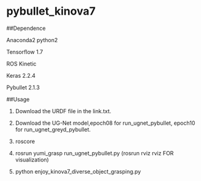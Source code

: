 # pybullet_kinova7

##Dependence

Anaconda2 python2

Tensorflow 1.7

ROS Kinetic

Keras 2.2.4

Pybullet 2.1.3

##Usage
1. Download the URDF file in the link.txt.

2. Download the UG-Net model,epoch08 for run_ugnet_pybullet, epoch10 for run_ugnet_greyd_pybullet.

3. roscore

4. rosrun yumi_grasp run_ugnet_pybullet.py  (rosrun rviz rviz FOR visualization)

5. python enjoy_kinova7_diverse_object_grasping.py
